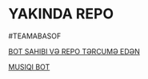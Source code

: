# YAKINDA REPO

#TEAMABASOF

[BOT SAHIBI VƏ REPO TƏRCUMƏ EDƏN](https://t.me/TTteamabasof)


[MUSIQI BOT](https://t.me/teamabasov)
